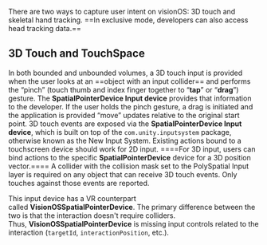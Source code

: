 There are two ways to capture user intent on visionOS: 3D touch and skeletal hand tracking. ==In exclusive mode, developers can also access head tracking data.==
## 3D Touch and TouchSpace
In both bounded and unbounded volumes, a 3D touch input is provided when the user looks at an ==object with an input collider==  and performs the “pinch” (touch thumb and index finger together to “**tap**” or “**drag**”) gesture. The **SpatialPointerDevice Input device** provides that information to the developer. If the user holds the pinch gesture, a drag is initiated and the application is provided “move” updates relative to the original start point. 
3D touch events are exposed via the **SpatialPointerDevice Input device**, which is built on top of the `com.unity.inputsystem` package, otherwise known as the New Input System. Existing actions bound to a touchscreen device should work for 2D input. ====For 3D input, users can bind actions to the specific **SpatialPointerDevice** device for a 3D position vector.====
A collider with the collision mask set to the PolySpatial Input layer is required on any object that can receive 3D touch events. Only touches against those events are reported. 

This input device has a VR counterpart called **VisionOSSpatialPointerDevice**. The primary difference between the two is that the interaction doesn't require colliders. Thus, **VisionOSSpatialPointerDevice** is missing input controls related to the interaction (`targetId`, `interactionPosition`, etc.).